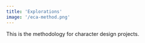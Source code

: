 ```yaml
---
title: 'Explorations'
image: '/eca-method.png'
---
```

This is the methodology for character design projects.
